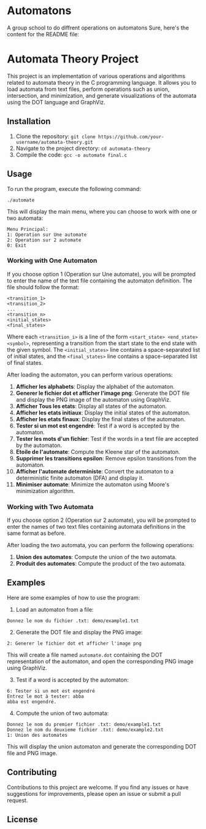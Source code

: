 # Automatons
A group school to do diffrent operations on automatons
Sure, here's the content for the README file:

# Automata Theory Project

This project is an implementation of various operations and algorithms related to automata theory in the C programming language. It allows you to load automata from text files, perform operations such as union, intersection, and minimization, and generate visualizations of the automata using the DOT language and GraphViz.

## Installation

1. Clone the repository: `git clone https://github.com/your-username/automata-theory.git`
2. Navigate to the project directory: `cd automata-theory`
3. Compile the code: `gcc -o automate final.c`

## Usage

To run the program, execute the following command:

```
./automate
```

This will display the main menu, where you can choose to work with one or two automata:

```
Menu Principal:
1: Operation sur Une automate
2: Operation sur 2 automate
0: Exit
```

### Working with One Automaton

If you choose option 1 (Operation sur Une automate), you will be prompted to enter the name of the text file containing the automaton definition. The file should follow the format:

```
<transition_1>
<transition_2>
...
<transition_n>
<initial_states>
<final_states>
```

Where each `<transition_i>` is a line of the form `<start_state> <end_state> <symbol>`, representing a transition from the start state to the end state with the given symbol. The `<initial_states>` line contains a space-separated list of initial states, and the `<final_states>` line contains a space-separated list of final states.

After loading the automaton, you can perform various operations:

1. **Afficher les alphabets**: Display the alphabet of the automaton.
2. **Generer le fichier dot et afficher l'image png**: Generate the DOT file and display the PNG image of the automaton using GraphViz.
3. **Afficher Tous les etats**: Display all states of the automaton.
4. **Afficher les etats initiaux**: Display the initial states of the automaton.
5. **Afficher les etats finaux**: Display the final states of the automaton.
6. **Tester si un mot est engendré**: Test if a word is accepted by the automaton.
7. **Tester les mots d'un fichier**: Test if the words in a text file are accepted by the automaton.
8. **Etoile de l'automate**: Compute the Kleene star of the automaton.
9. **Supprimer les transitions epsilon**: Remove epsilon transitions from the automaton.
10. **Afficher l'automate deterministe**: Convert the automaton to a deterministic finite automaton (DFA) and display it.
11. **Minimiser automate**: Minimize the automaton using Moore's minimization algorithm.

### Working with Two Automata

If you choose option 2 (Operation sur 2 automate), you will be prompted to enter the names of two text files containing automata definitions in the same format as before.

After loading the two automata, you can perform the following operations:

1. **Union des automates**: Compute the union of the two automata.
2. **Produit des automates**: Compute the product of the two automata.

## Examples

Here are some examples of how to use the program:

1. Load an automaton from a file:

```
Donnez le nom du fichier .txt: demo/example1.txt
```

2. Generate the DOT file and display the PNG image:

```
2: Generer le fichier dot et afficher l'image png
```

This will create a file named `automate.dot` containing the DOT representation of the automaton, and open the corresponding PNG image using GraphViz.

3. Test if a word is accepted by the automaton:

```
6: Tester si un mot est engendré
Entrez le mot à tester: abba
abba est engendré.
```

4. Compute the union of two automata:

```
Donnez le nom du premier fichier .txt: demo/example1.txt
Donnez le nom du deuxieme fichier .txt: demo/example2.txt
1: Union des automates
```

This will display the union automaton and generate the corresponding DOT file and PNG image.

## Contributing

Contributions to this project are welcome. If you find any issues or have suggestions for improvements, please open an issue or submit a pull request.

## License
